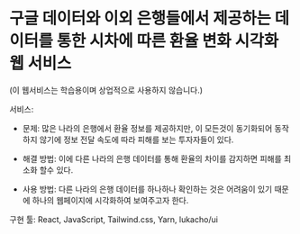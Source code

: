 # 구글 데이터와 이외 은행들에서 제공하는 데이터를 통한 시차에 따른 환율 변화 시각화 웹 서비스

(이 웹서비스는 학습용이며 상업적으로 사용하지 않습니다.)

서비스:

- 문제: 많은 나라의 은행에서 환율 정보를 제공하지만, 이 모든것이 동기화되어 동작하지 않기에 정보 전달 속도에 따라 피해를 보는 투자자들이 있다.

- 해결 방법: 이에 다른 나라의 은행 데이터를 통해 환율의 차이를 감지하면 피해를 최소화 할수 있다.

- 사용 방법: 다른 나라의 은행 데이터를 하나하나 확인하는 것은 어려움이 있기 때문에 하나의 웹페이지에 시각화하여 보여주고자 한다.

구현 툴: React, JavaScript, Tailwind.css, Yarn, lukacho/ui
